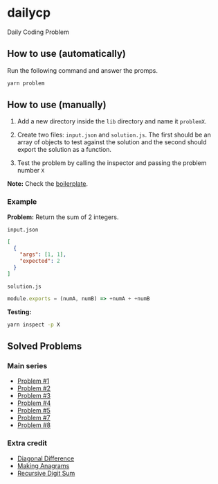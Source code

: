 # dailycp

Daily Coding Problem

## How to use (automatically)

Run the following command and answer the promps.

```sh
yarn problem
```

## How to use (manually)

1. Add a new directory inside the `lib` directory and name it `problemX`.

2. Create two files: `input.json` and `solution.js`. The first should be an
   array of objects to test against the solution and the second should export
   the solution as a function.

3. Test the problem by calling the inspector and passing the problem number `X`

**Note:** Check the [boilerplate][boilerplate].

### Example

**Problem:** Return the sum of 2 integers.

`input.json`

```json
[
  {
    "args": [1, 1],
    "expected": 2
  }
]
```

`solution.js`

```js
module.exports = (numA, numB) => +numA + +numB
```

**Testing:**

```sh
yarn inspect -p X
```

## Solved Problems

### Main series

- [Problem #1][1]
- [Problem #2][2]
- [Problem #3][3]
- [Problem #4][4]
- [Problem #5][5]
- [Problem #7][7]
- [Problem #8][8]

### Extra credit

- [Diagonal Difference][diagonaldifference]
- [Making Anagrams][makinganagrams]
- [Recursive Digit Sum][recursivedigitsum]

<!-- References -->

[boilerplate]: ./lib/boilerplate
[1]: ./lib/problem1
[2]: ./lib/problem2
[3]: ./lib/problem3
[4]: ./lib/problem4
[5]: ./lib/problem5
[7]: ./lib/problem7
[8]: ./lib/problem8
[diagonaldifference]: ./lib/problemDiagonalDifference
[makinganagrams]: ./lib/problemMakingAnagrams
[recursivedigitsum]: ./lib/problemRecursiveDigitSum
